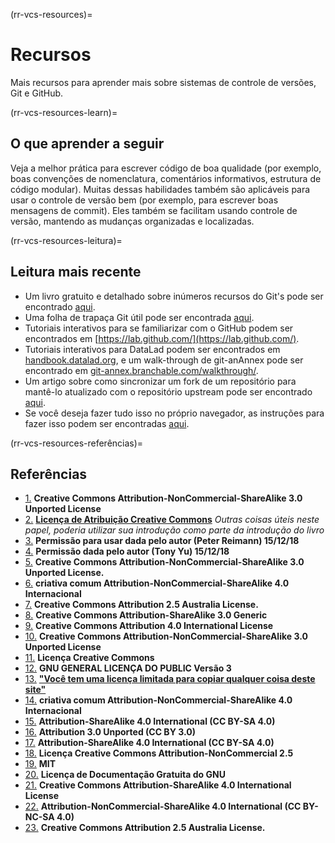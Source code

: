 (rr-vcs-resources)=
# Recursos
Mais recursos para aprender mais sobre sistemas de controle de versões, Git e GitHub.

(rr-vcs-resources-learn)=
## O que aprender a seguir

Veja a melhor prática para escrever código de boa qualidade (por exemplo, boas convenções de nomenclatura, comentários informativos, estrutura de código modular). Muitas dessas habilidades também são aplicáveis para usar o controle de versão bem (por exemplo, para escrever boas mensagens de commit). Eles também se facilitam usando controle de versão, mantendo as mudanças organizadas e localizadas.

(rr-vcs-resources-leitura)=
## Leitura mais recente

- Um livro gratuito e detalhado sobre inúmeros recursos do Git's pode ser encontrado [aqui](https://Git-scm.com/book/en/v2).
- Uma folha de trapaça Git útil pode ser encontrada [aqui](https://education.github.com/git-cheat-sheet-education.pdf).
- Tutoriais interativos para se familiarizar com o GitHub podem ser encontrados em [https://lab.github.com/](https://lab.github.com/).
- Tutoriais interativos para DataLad podem ser encontrados em [handbook.datalad.org](http://handbook.datalad.org), e um walk-through de git-anAnnex pode ser encontrado em [git-annex.branchable.com/walkthrough/](https://git-annex.branchable.com/walkthrough/).
- Um artigo sobre como sincronizar um fork de um repositório para mantê-lo atualizado com o repositório upstream pode ser encontrado [aqui](https://help.github.com/en/articles/syncing-a-fork).
- Se você deseja fazer tudo isso no próprio navegador, as instruções para fazer isso podem ser encontradas [aqui](https://github.com/KirstieJane/STEMMRoleModels/wiki/Syncing-your-fork-to-the-original-repository-via-the-browser).

(rr-vcs-resources-referências)=
## Referências

- [1.](https://git-scm.com/book/en/v2/Getting-Started-About-Version-Controls) **Creative Commons Attribution-NonCommercial-ShareAlike 3.0 Unported License**
- [2.](https://link.springer.com/article/10.1186/1751-0473-8-7) **[Licença de Atribuição Creative Commons](http://creativecommons.org/licenses/by/2.0)** *Outras coisas úteis neste papel, poderia utilizar sua introdução como parte da introdução do livro*
- [3.](http://crlionline.net/node/198) **Permissão para usar dada pelo autor (Peter Reimann) 15/12/18**
- [4.](https://tonysyu.github.io/source-control-for-scientists-and-soloists.html#.XA6Q3mj7RPY) **Permissão dada pelo autor (Tony Yu) 15/12/18**
- [5.](https://git-scm.com/book/en/v2/Git-Basics-Getting-a-Git-Repository#ch02-git-basics-chapter) **Creative Commons Attribution-NonCommercial-ShareAlike 3.0 Unported License.**
- [6.](https://githowto.com/undoing_committed_changes) **criativa comum Attribution-NonCommercial-ShareAlike 4.0 Internacional**
- [7.](https://www.atlassian.com/git/tutorials/saving-changes/git-diff) **Creative Commons Attribution 2.5 Australia License.**
- [8.](http://sethrobertson.github.io/GitBestPractices/) **Creative Commons Attribution-ShareAlike 3.0 Generic**
- [9.](https://guide.esciencecenter.nl/best_practices/version_control.html) **Creative Commons Attribution 4.0 International License**
- [10.](https://git-scm.com/book/en/v2/Distributed-Git-Contributing-to-a-Project) **Creative Commons Attribution-NonCommercial-ShareAlike 3.0 Unported License**
- [11.](https://opensource.com/article/18/5/git-branching) **Licença Creative Commons**
- [12.](https://github.com/Kunena/Kunena-Forum/wiki/Create-a-new-branch-with-git-and-manage-branches) **GNU GENERAL LICENÇA DO PUBLIC Versão 3**
- [13.](http://genomewiki.ucsc.edu/index.php/Resolving_merge_conflicts_in_Git) **["Você tem uma licença limitada para copiar qualquer coisa deste site"](http://genomewiki.ucsc.edu/index.php/Genomewiki:General_disclaimer)**
- [14.](https://githowto.com/resolving_conflicts) **criativa comum Attribution-NonCommercial-ShareAlike 4.0 Internacional**
- [15.](https://opensource.com/article/18/1/step-step-guide-git) **Attribution-ShareAlike 4.0 International (CC BY-SA 4.0)**
- [16.](https://kbroman.org/github_tutorial/pages/init.html) **Attribution 3.0 Unported (CC BY 3.0)**
- [17.](https://opensource.com/article/18/2/how-clone-modify-add-delete-git-files) **Attribution-ShareAlike 4.0 International (CC BY-SA 4.0)**
- [18.](https://thejunkland.com/blog/how-to-write-good-readme.html) **Licença Creative Commons Attribution-NonCommercial 2.5**
- [19.](https://gist.github.com/PurpleBooth/109311bb0361f32d87a2) **MIT**
- [20.](https://commons.wikimedia.org/wiki/Taj_Mahal#/media/File:Taj_Mahal_in_March_2004.jpg) **Licença de Documentação Gratuita do GNU**
- [21.](https://juristr.com/blog/2013/04/git-explained/) **Creative Commons Attribution-ShareAlike 4.0 International License**
- [22.](http://simpleprimate.com/github-for-web-designers/glossary.html) **Attribution-NonCommercial-ShareAlike 4.0 International (CC BY-NC-SA 4.0)**
- [23.](https://www.atlassian.com/git/tutorials/merging-vs-rebasing) **Creative Commons Attribution 2.5 Australia License.**

